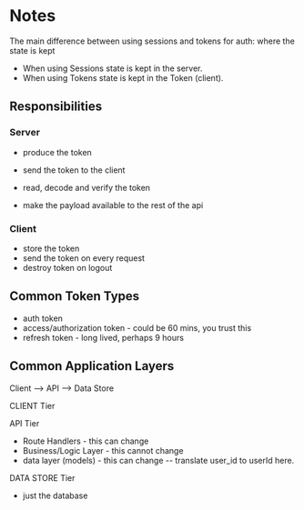 # Notes

The main difference between using sessions and tokens for auth: where the state is kept

- When using Sessions state is kept in the server.
- When using Tokens state is kept in the Token (client).

## Responsibilities

### Server

- produce the token
- send the token to the client

- read, decode and verify the token
- make the payload available to the rest of the api

### Client

- store the token
- send the token on every request
- destroy token on logout

## Common Token Types

- auth token
- access/authorization token - could be 60 mins, you trust this
- refresh token - long lived, perhaps 9 hours

## Common Application Layers

Client --> API --> Data Store

CLIENT Tier

API Tier

- Route Handlers - this can change
- Business/Logic Layer - this cannot change
- data layer (models) - this can change
  -- translate user_id to userId here.

DATA STORE Tier

- just the database

